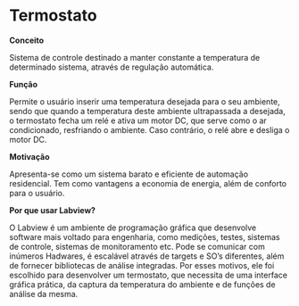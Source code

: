 # Termostato

**Conceito**  

Sistema de controle destinado a manter constante a temperatura de determinado sistema, através de regulação automática.  

**Função**  

Permite o usuário inserir uma temperatura desejada para o seu ambiente, sendo que quando a temperatura deste ambiente ultrapassada a desejada, o termostato fecha um relé e ativa um motor DC, que serve como o ar condicionado, resfriando o ambiente. Caso contrário, o relé abre e desliga o motor DC.  

**Motivação**  

Apresenta-se como um sistema barato e eficiente de automação residencial. Tem como vantagens a economia de energia, além de conforto para o usuário.

**Por que usar Labview?**

O Labview é um ambiente de programação gráfica que desenvolve software mais voltado para engenharia, como medições, testes, sistemas de controle, sistemas de monitoramento etc. Pode se comunicar com inúmeros Hadwares, é escalável através de targets e SO’s diferentes, além de fornecer bibliotecas de análise integradas. Por esses motivos, ele foi escolhido para desenvolver um termostato, que necessita de uma interface gráfica prática, da captura da temperatura do ambiente e de funções de análise da mesma.
